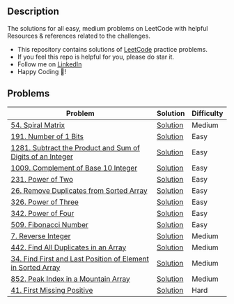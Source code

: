 ## Description
The solutions for all easy, medium problems on LeetCode with helpful Resources & references related to the challenges.

- This repository contains solutions of [LeetCode](https://leetcode.com) practice problems.
- If you feel this repo is helpful for you, please do star it.
- Follow me on [LinkedIn](https://www.linkedin.com/in/priyank-goswami-711495247)
- Happy Coding 🥳!


## Problems
| Problem | Solution | Difficulty |
|--|--|--|
| [54. Spiral Matrix](https://leetcode.com/problems/spiral-matrix/) | [Solution](https://github.com/CodeWithPriyank/leetcode_solutions/blob/main/C%2B%2B/54.%20Spiral%20Matrix.cpp) | Medium |
| [191. Number of 1 Bits](https://leetcode.com/problems/number-of-1-bits/description/) | [Solution](https://github.com/CodeWithPriyank/leetcode_solutions/blob/main/C%2B%2B/191.%20Number%20of%201%20Bits.cpp) | Easy |
| [1281. Subtract the Product and Sum of Digits of an Integer](https://leetcode.com/problems/subtract-the-product-and-sum-of-digits-of-an-integer/) | [Solution](https://github.com/CodeWithPriyank/leetcode_solutions/blob/main/C%2B%2B/1281.%20Subtract%20the%20Product%20and%20Sum%20of%20Digits%20of%20an%20Integer.cpp) | Easy |
| [1009. Complement of Base 10 Integer](https://leetcode.com/problems/complement-of-base-10-integer/description/) | [Solution](https://github.com/CodeWithPriyank/leetcode_solutions/blob/main/C%2B%2B/1009.%20Complement%20of%20Base%2010%20Integer.cpp) | Easy |
| [231. Power of Two](https://leetcode.com/problems/power-of-two/) | [Solution](https://github.com/CodeWithPriyank/leetcode_solutions/blob/main/C%2B%2B/231.%20Power%20of%20Two.cpp) | Easy |
| [26. Remove Duplicates from Sorted Array](https://leetcode.com/problems/remove-duplicates-from-sorted-array/description/) | [Solution](https://github.com/CodeWithPriyank/leetcode_solutions/blob/main/C%2B%2B/26.%20Remove%20Duplicates%20from%20Sorted%20Array.cpp) | Easy |
| [326. Power of Three](https://leetcode.com/problems/power-of-three/description/) | [Solution](https://github.com/CodeWithPriyank/leetcode_solutions/blob/main/C%2B%2B/326.%20Power%20of%20Three.cpp) | Easy |
| [342. Power of Four](https://leetcode.com/problems/power-of-four/description/) | [Solution](https://github.com/CodeWithPriyank/leetcode_solutions/blob/main/C%2B%2B/342.%20Power%20of%20Four.cpp) | Easy |
| [509. Fibonacci Number](https://leetcode.com/problems/fibonacci-number/description/) | [Solution](https://github.com/CodeWithPriyank/leetcode_solutions/blob/main/C%2B%2B/509.%20Fibonacci%20Number.cpp) | Easy |
| [7. Reverse Integer](https://leetcode.com/problems/reverse-integer/description/) | [Solution](https://github.com/CodeWithPriyank/leetcode_solutions/blob/main/C%2B%2B/7.%20Reverse%20Integer.cpp) | Medium |
| [442. Find All Duplicates in an Array](https://leetcode.com/problems/find-all-duplicates-in-an-array/?envType=list&envId=rnyc8k7j) | [Solution](https://github.com/CodeWithPriyank/leetcode_solutions/blob/main/C%2B%2B/442.%20Find%20All%20Duplicates%20in%20an%20Array.cpp) | Medium |
|[34. Find First and Last Position of Element in Sorted Array](https://leetcode.com/problems/find-first-and-last-position-of-element-in-sorted-array/?envType=list&envId=rnyc8k7j) | [Solution](https://github.com/CodeWithPriyank/leetcode_solutions/blob/main/C%2B%2B/34.%20Find%20First%20and%20Last%20Position%20of%20Element%20in%20Sorted%20Array.cpp) | Medium |
| [852. Peak Index in a Mountain Array](https://leetcode.com/problems/peak-index-in-a-mountain-array/?envType=list&envId=rnyc8k7j) | [Solution](https://github.com/CodeWithPriyank/leetcode_solutions/blob/main/C%2B%2B/852.%20Peak%20Index%20in%20a%20Mountain%20Array.cpp) | Medium |
| [41. First Missing Positive](https://leetcode.com/problems/first-missing-positive/?envType=list&envId=rnycckh2) | [Solution](https://github.com/CodeWithPriyank/leetcode_solutions/blob/main/C%2B%2B/41.%20First%20Missing%20Positive.cpp) | Hard |
